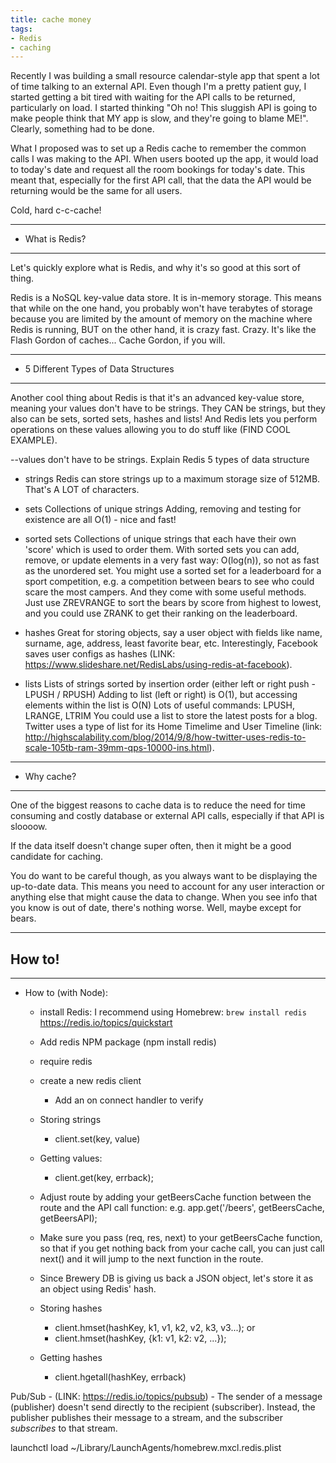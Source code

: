 ```yaml
---
title: cache money
tags:
- Redis
- caching
---
```


Recently I was building a small resource calendar-style app that spent a lot of time talking to an external API. Even though I'm a pretty patient guy, I started getting a bit tired with waiting for the API calls to be returned, particularly on load. I started thinking "Oh no! This sluggish API is going to make people think that MY app is slow, and they're going to blame ME!". Clearly, something had to be done.

What I proposed was to set up a Redis cache to remember the common calls I was making to the API. When users booted up the app, it would load to today's date and request all the room bookings for today's date. This meant that, especially for the first API call, that the data the API would be returning would be the same for all users.

Cold, hard c-c-cache!

---------------------------------------------
- What is Redis?
---------------------------------------------
Let's quickly explore what is Redis, and why it's so good at this sort of thing.

Redis is a NoSQL key-value data store. It is in-memory storage. This means that while on the one hand, you probably won't have terabytes of storage because you are limited by the amount of memory on the machine where Redis is running, BUT on the other hand, it is crazy fast. Crazy. It's like the Flash Gordon of caches... Cache Gordon, if you will.

---------------------------------------------
- 5 Different Types of Data Structures
---------------------------------------------

Another cool thing about Redis is that it's an advanced key-value store, meaning your values don't have to be strings. They CAN be strings, but they also can be sets, sorted sets, hashes and lists! And Redis lets you perform operations on these values allowing you to do stuff like (FIND COOL EXAMPLE).

--values don't have to be strings. Explain Redis 5 types of data structure
  - strings
      Redis can store strings up to a maximum storage size of 512MB. That's A LOT of characters.

  - sets
      Collections of unique strings
      Adding, removing and testing for existence are all O(1) - nice and fast!

  - sorted sets
      Collections of unique strings that each have their own 'score' which is used to order them.
      With sorted sets you can add, remove, or update elements in a very fast way: O(log(n)), so not as fast as the unordered set.
      You might use a sorted set for a leaderboard for a sport competition, e.g. a competition between bears to see who could scare the most campers. And they come with some useful methods. Just use ZREVRANGE to sort the bears by score from highest to lowest, and you could use ZRANK to get their ranking on the leaderboard.

  - hashes
      Great for storing objects, say a user object with fields like name, surname, age, address, least favorite bear, etc.
      Interestingly, Facebook saves user configs as hashes (LINK: https://www.slideshare.net/RedisLabs/using-redis-at-facebook).

  - lists
      Lists of strings sorted by insertion order (either left or right push - LPUSH / RPUSH)
      Adding to list (left or right) is O(1), but accessing elements within the list is O(N)
      Lots of useful commands: LPUSH, LRANGE, LTRIM
      You could use a list to store the latest posts for a blog. Twitter uses a type of list for its Home Timelime and User Timeline (link: http://highscalability.com/blog/2014/9/8/how-twitter-uses-redis-to-scale-105tb-ram-39mm-qps-10000-ins.html). 


---------------------------------------------
- Why cache?
---------------------------------------------
One of the biggest reasons to cache data is to reduce the need for time consuming and costly database or external API calls, especially if that API is sloooow.

If the data itself doesn't change super often, then it might be a good candidate for caching. 

You do want to be careful though, as you always want to be displaying the up-to-date data. This means you need to account for any user interaction or anything else that might cause the data to change. When you see info that you know is out of date, there's nothing worse. Well, maybe except for bears. 


---------------------------------------------
How to!
---------------------------------------------



---------------------------------------------
- How to (with Node):
  - install Redis: I recommend using Homebrew: 
  `brew install redis`
https://redis.io/topics/quickstart
  - Add redis NPM package (npm install redis)
  - require redis
  - create a new redis client
    - Add an on connect handler to verify
  - Storing strings
    - client.set(key, value)
  - Getting values:
    - client.get(key, errback);
  
  - Adjust route by adding your getBeersCache function between the route and the API call function: 
  e.g. app.get('/beers', getBeersCache, getBeersAPI);

  - Make sure you pass (req, res, next) to your getBeersCache function, so that if you get nothing back from your cache call, you can just call next() and it will jump to the next function in the route.

  - Since Brewery DB is giving us back a JSON object, let's store it as an object using Redis' hash.
  





  - Storing hashes
    - client.hmset(hashKey, k1, v1, k2, v2, k3, v3...);
    or
    - client.hmset(hashKey, {k1: v1, k2: v2, ...});
  - Getting hashes
    - client.hgetall(hashKey, errback)

  




Pub/Sub - (LINK: https://redis.io/topics/pubsub) - The sender of a message (publisher) doesn't send directly to the recipient (subscriber). Instead, the publisher publishes their message to a stream, and the subscriber *subscribes* to that stream.


launchctl load ~/Library/LaunchAgents/homebrew.mxcl.redis.plist